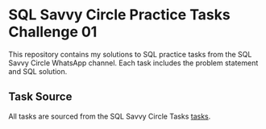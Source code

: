 # SQL Savvy Circle Practice Tasks Challenge 01

This repository contains my solutions to SQL practice tasks from the SQL Savvy Circle WhatsApp channel. 
Each task includes the problem statement and SQL solution.

## Task Source

All tasks are sourced from the SQL Savvy Circle Tasks [tasks](https://docs.google.com/document/d/11EA85FL-5zT2hBe--SY-gyG6JI3A-V-KQCHQAWCTstI/edit?tab=t.0).



 

